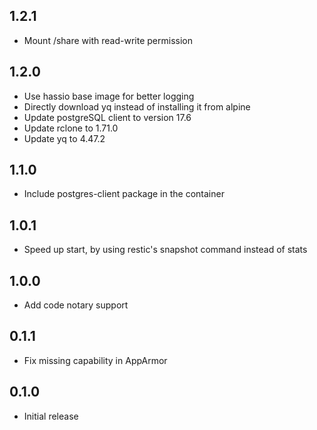 ## 1.2.1

- Mount /share with read-write permission

## 1.2.0

- Use hassio base image for better logging
- Directly download yq instead of installing it from alpine
- Update postgreSQL client to version 17.6
- Update rclone to 1.71.0
- Update yq to 4.47.2

## 1.1.0

- Include postgres-client package in the container

## 1.0.1

- Speed up start, by using restic's snapshot command instead of stats

## 1.0.0

- Add code notary support

## 0.1.1

- Fix missing capability in AppArmor

## 0.1.0

- Initial release
